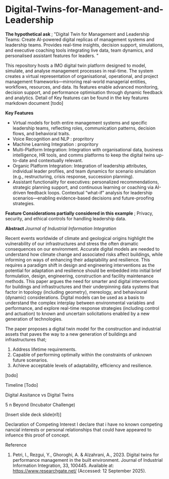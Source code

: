 # Digital-Twins-for-Management-and-Leadership

<b> The hypothetical ask </b> ; "Digital Twin for Management and Leadership Teams: Create AI-powered digital replicas of management systems and leadership teams. Provides real-time insights, decision support, simulations, and executive coaching tools integrating live data, team dynamics, and personalised assistant features for leaders. "


This repository hosts a IMO digital twin platform designed to model, simulate, and analyse management processes in real-time. The system creates a virtual representation of organisational, operational, and project management frameworks—mirroring real-world managerial entities, workflows, resources, and data. Its features enable advanced monitoring, decision support, and performance optimisation through dynamic feedback and analytics. Detail of Key features can be found in the key features markdown document [todo]


<b> Key Features </b>

- Virtual models for both entire management systems and specific leadership teams, reflecting roles, communication patterns, decision flows, and behavioral traits.
- Voice Recognition and NLP : propritory 
- Machine Learning Integration : propritory 
- Multi-Platform Integration:  Integration with organisational data, business intelligence, HR tools, and comms platforms to keep the digital twins up-to-date and contextually relevant.
- Organic Platform Integration: Integration of leadership attributes, individual leader profiles, and team dynamics for scenario simulation (e.g., restructuring, crisis response, succession planning).
- Assistant functionality for executives: personalized recommendations, strategic planning support, and continuous learning or coaching via AI-driven feedback loops.
Contextual “what-if” analysis for leadership scenarios—enabling evidence-based decisions and future-proofing strategies.

<b> Feature Considerations partially considered in this example  </b> ; 
Privacy, security, and ethical controls for handling leadership data.

<b> Abstract </b>
<i> Journal of Industrial Information Integration </i>

Recent events worldwide of climate and geological origins highlight the vulnerability of our infrastructures and stress the often dramatic consequences on our environment. Accurate digital models are needed to understand how climate change and associated risks affect buildings, while informing on ways of enhancing their adaptability and resilience. This requires a paradigm shift in design and engineering interventions as the potential for adaptation and resilience should be embedded into initial brief formulation, design, engineering, construction and facility maintenance methods. This paper argues the need for smarter and digital interventions for buildings and infrastructures and their underpinning data systems that factor in topology (including geometry), mereology, and behavioural (dynamic) considerations. Digital models can be used as a basis to understand the complex interplay between environmental variables and performance, and explore real-time response strategies (including control and actuation) to known and uncertain solicitations enabled by a new generation of technologies.

The paper proposes a digital twin model for the construction and industrial assets that paves the way to
a new generation of buildings and infrastructures that;

1. Address lifetime requirements.
2. Capable of performing optimally within the constraints of unknown future scenarios. 
3. Achieve acceptable levels of adaptability, efficiency and resilience.


[todo]

Timeline [Todo]

Digital Assitance vs Digital Twins 


5 n Beyond (Incubator Challenge) 

[Insert slide deck slide(n1)] 

Declaration of Competing Interest I  declare that i have no known competing nancial interests or personal relationships that could have appeared to infuence this proof of concept. 

Reference

1. Petri, I., Rezgui, Y., Ghoroghi, A. & Alzahrani, A., 2023. Digital twins for performance management in the built environment. Journal of Industrial Information Integration, 33, 100445. Available at: https://www.researchgate.net/ (Accessed: 12 September 2025).


